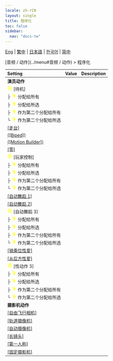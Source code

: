 ```yaml
---
locale: zh-rCN
layout: single
title: 程序化
toc: false
sidebar:
  nav: "docs-tw"
---
```

[Eng](/dancexr/menu/2025.4/motion/procedural) | [繁中](/tw/dancexr/menu/2025.4/motion/procedural) | [日本語](/jp/dancexr/menu/2025.4/motion/procedural) | [한국어](/kr/dancexr/menu/2025.4/motion/procedural) | [简中](/zh/dancexr/menu/2025.4/motion/procedural)

[音频 / 动作](../menu#音频 / 动作) > 程序化



| Setting | Value | Description |
| :--- | --- | :--- |
|<nobr> <b>演员动作</b></nobr>|| 
|<nobr><img src="/images/icon/ic_auto_round.png" alt="auto round icon"/> [待机]</nobr>|| 
|<nobr>├&nbsp;<img src="/images/icon/ic_motion.png" alt="motion icon"/> 分配给所有</nobr>|| 
|<nobr>├&nbsp;<img src="/images/icon/ic_motion.png" alt="motion icon"/> 分配给所选</nobr>|| 
|<nobr>├&nbsp;<img src="/images/icon/ic_motion.png" alt="motion icon"/> 作为第二个分配给所有</nobr>|| 
|<nobr>└&nbsp;<img src="/images/icon/ic_motion.png" alt="motion icon"/> 作为第二个分配给所选</nobr>|| 
| [[走台]](catwalk) |
| [([Biped])](biped) |
| [([Motion Builder])](motion_builder) |
| [[零]](zero) |
|<nobr><img src="/images/icon/ic_auto_round.png" alt="auto round icon"/> [玩家控制]</nobr>|| 
|<nobr>├&nbsp;<img src="/images/icon/ic_motion.png" alt="motion icon"/> 分配给所有</nobr>|| 
|<nobr>├&nbsp;<img src="/images/icon/ic_motion.png" alt="motion icon"/> 分配给所选</nobr>|| 
|<nobr>├&nbsp;<img src="/images/icon/ic_motion.png" alt="motion icon"/> 作为第二个分配给所有</nobr>|| 
|<nobr>└&nbsp;<img src="/images/icon/ic_motion.png" alt="motion icon"/> 作为第二个分配给所选</nobr>|| 
| [[自动舞蹈 1]](auto_dance_1) |
| [[自动舞蹈 2]](auto_dance_2) |
|<nobr><img src="/images/icon/ic_auto_round.png" alt="auto round icon"/> [自动舞蹈 3]</nobr>|| 
|<nobr>├&nbsp;<img src="/images/icon/ic_motion.png" alt="motion icon"/> 分配给所有</nobr>|| 
|<nobr>├&nbsp;<img src="/images/icon/ic_motion.png" alt="motion icon"/> 分配给所选</nobr>|| 
|<nobr>├&nbsp;<img src="/images/icon/ic_motion.png" alt="motion icon"/> 作为第二个分配给所有</nobr>|| 
|<nobr>└&nbsp;<img src="/images/icon/ic_motion.png" alt="motion icon"/> 作为第二个分配给所选</nobr>|| 
| [[骑乘位性爱]](cowgirl_sex) |
| [[从后方性爱]](sex_from_behind) |
|<nobr><img src="/images/icon/ic_auto_round.png" alt="auto round icon"/> [性动作 3]</nobr>|| 
|<nobr>├&nbsp;<img src="/images/icon/ic_motion.png" alt="motion icon"/> 分配给所有</nobr>|| 
|<nobr>├&nbsp;<img src="/images/icon/ic_motion.png" alt="motion icon"/> 分配给所选</nobr>|| 
|<nobr>├&nbsp;<img src="/images/icon/ic_motion.png" alt="motion icon"/> 作为第二个分配给所有</nobr>|| 
|<nobr>└&nbsp;<img src="/images/icon/ic_motion.png" alt="motion icon"/> 作为第二个分配给所选</nobr>|| 
|<nobr> <b>摄影机动作</b></nobr>|| 
| [[自由飞行相机]](freefly_cam) |
| [[轨道摄像机]](orbit_cam) |
| [[自动摄像机]](auto_cam) |
| [[长镜头]](long_take) |
| [[第一人称]](first_person) |
| [[固定摄影机]](fixed_camera) |
